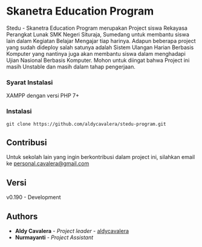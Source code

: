 # Skanetra Education Program
Stedu - Skanetra Education Program merupakan Project siswa Rekayasa Perangkat Lunak SMK Negeri Situraja, Sumedang untuk membantu siswa lain dalam Kegiatan Belajar Mengajar tiap harinya. Adapun beberapa project yang sudah dideploy salah satunya adalah Sistem Ulangan Harian Berbasis Komputer yang nantinya juga akan membantu siswa dalam menghadapi Ujian Nasional Berbasis Komputer. Mohon untuk diingat bahwa Project ini masih Unstable dan masih dalam tahap pengerjaan.
### Syarat Instalasi
XAMPP dengan versi PHP 7+
### Instalasi
```
git clone https://github.com/aldycavalera/stedu-program.git
```
## Contribusi
Untuk sekolah lain yang ingin berkontribusi dalam project ini, silahkan email ke personal.cavalera@gmail.com
## Versi
v0.190 - Development
## Authors
* **Aldy Cavalera** - *Project leader* - [aldycavalera](https://github.com/aldycavalera)
* **Nurmayanti** - *Project Assistant*
